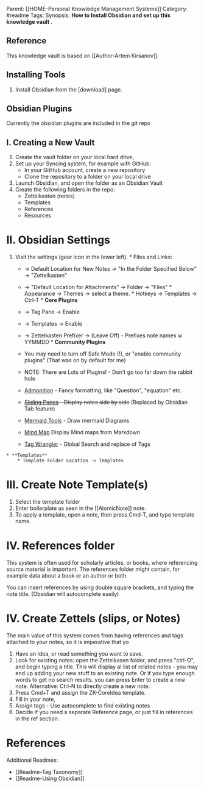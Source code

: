 Parent:  [[HOME-Personal Knowledge Management Systems]]
Category:  #readme 
Tags:
Synopsis: **How to Install Obsidian and  set up this knowledge vault** .
## Reference 
This knowledge vault is based on [[Author-Artem Kirsanov]].
## Installing Tools
1. Install Obsidian from the [download] page.

## Obsidian Plugins
Currently the obsidian plugins are included in the  git repo 
## I. Creating a New Vault

1. Create the vault folder on your local hard drive, 
2. Set up your Syncing system, for example with GitHub:
	* In your  GitHub account, create a new repository
	* Clone the repository to a folder on your local drive 
3. Launch Obsidian, and  open the folder as an Obsidian Vault
4. Create the following folders in the repo: 
	  - Zettelkasten (notes)
	  - Templates
	  -  References
	  - Resources

# II. Obsidian Settings
1.   Visit the settings (gear icon in the lower left).
	*  Files and Links:  
		* -> Default Location for New Notes -> "In the Folder Specified Below" -> "Zettelkasten"
		* -> "Default Location for Attachments" -> Folder -> "Files"
	* Appearance -> Themes -> select a theme.
	* Hotkeys -> Templates -> Ctrl-T
	* **Core Plugins**
		* -> Tag Pane -> Enable
		*  -> Templates -> Enable
		*  -> Zettelkasten Prefixer -> (Leave Off) - Prefixes note names w YYMMDD
	* **Community Plugins**
		* You may need to  turn off Safe Mode (!), or "enable community plugins" (That was on by default for me)  
		* NOTE:  There are Lots of Plugins!  -  Don't go too far down the rabbit hole
		  
		*  [Admonition](https://github.com/javalent/admonitions) - Fancy formatting, like "Question", "equation" etc.
		* ~~[Sliding Panes](https://github.com/deathau/sliding-panes-obsidian) - Display notes side by side~~  (Replaced by Obsidian Tab feature)
		* [Mermaid Tools]() - Draw mermaid Diagrams
		* [Mind Map](https://help.obsidian.md/User+interface/Use+tabs+in+Obsidian) Display Mind maps from Markdown
		* [Tag Wrangler](https://github.com/pjeby/tag-wrangler) - Global Search and replace of Tags
		
	* **Templates**
		* Template Folder Location -> Templates	  

# III. Create Note Template(s)
 
 1. Select the template folder 
 2. Enter boilerplate as seen in the [[AtomicNote]] note.
 3. To apply a template, open a note, then press Cmd-T, and type template name. 

# IV. References folder
This system is often used for scholarly articles, or books, where referencing source material is  important.    The references folder might contain, for example data about a  book or an author or both.  

You can insert references by using double square brackets, and typing the note title.  (Obsidian will autocomplete easily)

# IV. Create Zettels (slips, or Notes)
The main value of this system comes from having references and tags attached to your notes, so it is imperative that yo

1. Have an Idea, or read something you want to save. 
2. Look for existing notes:  open the Zettelkasen folder, and press "ctrl-O", and begin typing a title.   This will display al list of related notes - you may end up adding your new stuff to an existing note.   Or if you type enough words to get no search results, you can press Enter to create a new note. 
    Alternative:  Ctrl-N to directly create a new note. 
 3. Press Cmd+T and assign the ZK-CoreIdea template. 
 4. Fill in your note,
 5. Assign tags - Use autocomplete to find existing notes
 6. Decide if you need a separate Reference page, or just fill in references in the ref section.  



# References 
Additional Readmes: 

 * [[Readme-Tag Taxonomy]]
 * [[Readme-Using Obsidian]]

 